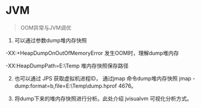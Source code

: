 # JVM



> OOM异常与JVM调优

1. 可以通过参数dump堆内存快照

 -XX:+HeapDumpOnOutOfMemoryError 发生OOM时，理解dump堆内存 

 -XX:HeapDumpPath=E:\Temp 堆内存快照保存路径



2. 也可以通过 JPS 获取虚拟机进程ID， 通过jmap 命令dump堆内存快照 jmap -dump:format=b,file=E:\Temp\dump.hprof 4676。



3. 将dump下来的堆内存快照进行分析。此处介绍 jvisualvm 可视化分析方式。 



